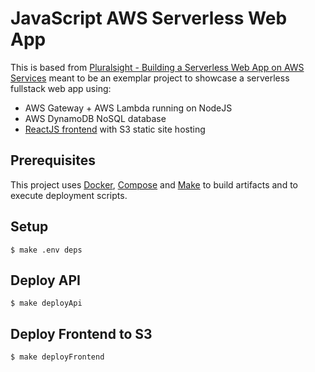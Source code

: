 # JavaScript AWS Serverless Web App

This is based from [Pluralsight - Building a Serverless Web App on AWS Services](https://www.pluralsight.com/guides/building-a-serverless-web-app-on-aws-services) meant to be an exemplar project to showcase a serverless fullstack web app using:
- AWS Gateway + AWS Lambda running on NodeJS
- AWS DynamoDB NoSQL database
- [ReactJS frontend](https://github.com/eh3rrera/react-app-frontend) with S3 static site hosting

## Prerequisites
This project uses [Docker](https://docs.docker.com/engine/installation/), [Compose](https://docs.docker.com/compose/install/) and [Make](https://www.gnu.org/software/make/) to build artifacts and to execute deployment scripts.  

## Setup
    $ make .env deps

## Deploy API
    $ make deployApi

## Deploy Frontend to S3
    $ make deployFrontend
